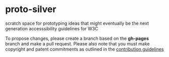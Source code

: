 # proto-silver
scratch space for prototyping ideas that might eventually be the next generation accesssibility guidelines for W3C

To propose changes, please create a branch based on the **gh-pages** branch and make a pull request. Please also note that you must make copyright and patent commitments as outlined in the [contribution guidelines](CONTRIBUTING.md)
